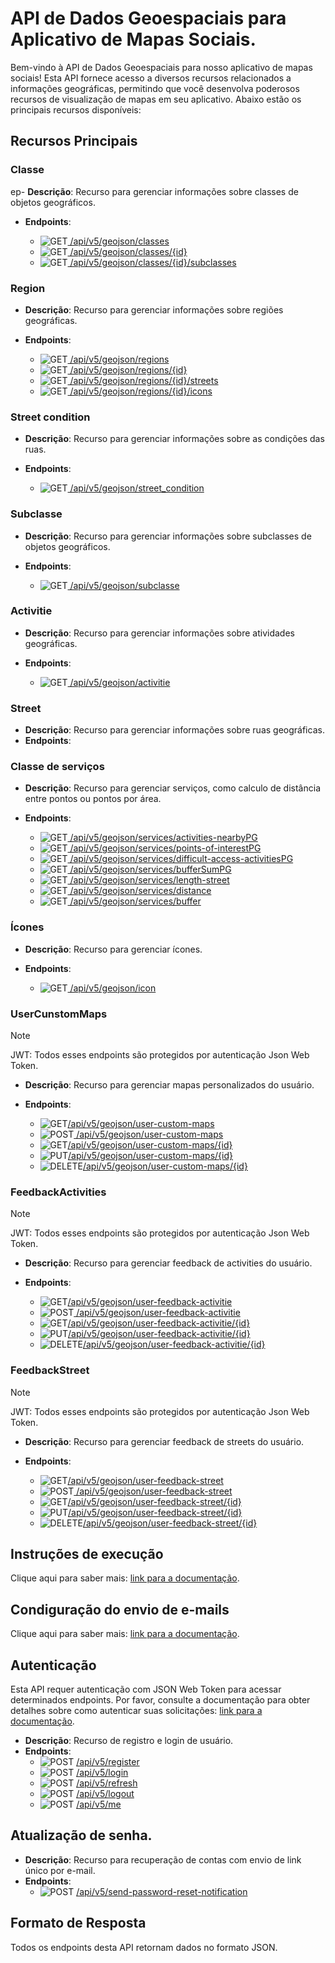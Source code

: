 # API de Dados Geoespaciais para Aplicativo de Mapas Sociais.

Bem-vindo à API de Dados Geoespaciais para nosso aplicativo de mapas sociais! Esta API fornece acesso a diversos recursos relacionados a informações geográficas, permitindo que você desenvolva poderosos recursos de visualização de mapas em seu aplicativo. Abaixo estão os principais recursos disponíveis:

## Recursos Principais

### Classe
ep- **Descrição**: Recurso para gerenciar informações sobre classes de objetos geográficos.
- **Endpoints**:
  - ![GET](https://img.shields.io/badge/HTTP-GET-0080FF)[ /api/v5/geojson/classes](/docs/api/ClasseController.md)
  <!-- - `POST /api/v5/geojson/classe` -->
  - ![GET](https://img.shields.io/badge/HTTP-GET-0080FF)[ /api/v5/geojson/classes/{id}](/docs/api/ClasseController.md)
  - ![GET](https://img.shields.io/badge/HTTP-GET-0080FF)[ /api/v5/geojson/classes/{id}/subclasses](/docs/api/ClasseController.md)
 
  <!-- - `PUT /api/v5/geojson/classe/{id}`
  - `DELETE /api/v5/geojson/classe/{id}` -->

### Region
- **Descrição**: Recurso para gerenciar informações sobre regiões geográficas.
- **Endpoints**:
  <!-- - `POST /api/v5/geojson/region` -->
  - ![GET](https://img.shields.io/badge/HTTP-GET-0080FF)[ /api/v5/geojson/regions](/docs/api/RegionController.md)
  - ![GET](https://img.shields.io/badge/HTTP-GET-0080FF)[ /api/v5/geojson/regions/{id}](/docs/api/RegionController.md)
  - ![GET](https://img.shields.io/badge/HTTP-GET-0080FF)[ /api/v5/geojson/regions/{id}/streets](/docs/api/RegionController.md)
  - ![GET](https://img.shields.io/badge/HTTP-GET-0080FF)[ /api/v5/geojson/regions/{id}/icons](/docs/api/RegionController.md)
 
  <!-- - `PUT /api/v5/geojson/region/{id}`
  - `DELETE /api/v5/geojson/region/{id}` -->

### Street condition
- **Descrição**: Recurso para gerenciar informações sobre as condições das ruas.
- **Endpoints**:

  
  <!-- - `GET /api/v5/geojson/street_condition`
  - `POST /api/v5/geojson/street_condition`
  - `GET /api/v5/geojson/street_condition/{id}`
  - `PUT /api/v5/geojson/street_condition/{id}`
  - `DELETE /api/v5/geojson/street_condition/{id}` -->
  - ![GET](https://img.shields.io/badge/HTTP-GET-0080FF)[ /api/v5/geojson/street_condition](/docs/api/StreetConditionController.md)

### Subclasse
- **Descrição**: Recurso para gerenciar informações sobre subclasses de objetos geográficos.
- **Endpoints**:
  
  <!-- - `POST /api/v5/geojson/subclasse`
  - `GET /api/v5/geojson/subclasse/{id}`
  - `PUT /api/v5/geojson/subclasse/{id}`
  - `DELETE /api/v5/geojson/subclasse/{id}` -->
  - ![GET](https://img.shields.io/badge/HTTP-GET-0080FF)[ /api/v5/geojson/subclasse](/docs/api/SubclasseController.md)

### Activitie
- **Descrição**: Recurso para gerenciar informações sobre atividades geográficas.
- **Endpoints**:
  
  <!-- - `GET /api/v5/geojson/activitie`
  - `POST /api/v5/geojson/activitie`
  - `GET /api/v5/geojson/activitie/{id}`
  - `PUT /api/v5/geojson/activitie/{id}`
  - `DELETE /api/v5/geojson/activitie/{id}` -->
  - ![GET](https://img.shields.io/badge/HTTP-GET-0080FF)[ /api/v5/geojson/activitie](/docs/api/ActivitieController.md)

### Street
- **Descrição**: Recurso para gerenciar informações sobre ruas geográficas.
- **Endpoints**:
  <!-- - `GET /api/v5/geojson/street`
  - `POST /api/v5/geojson/street`
  - `GET /api/v5/geojson/street/{id}`
  - `PUT /api/v5/geojson/street/{id}`
  - `DELETE /api/v5/geojson/street/{id}` -->

### Classe de serviços
- **Descrição**: Recurso para gerenciar serviços, como calculo de distância entre pontos ou pontos por área.
- **Endpoints**:
  <!-- - `POST /api/v5/geojson/region` -->
  - ![GET](https://img.shields.io/badge/HTTP-GET-0080FF)[ /api/v5/geojson/services/activities-nearbyPG](/docs/api/ServicesController.md)
  - ![GET](https://img.shields.io/badge/HTTP-GET-0080FF)[ /api/v5/geojson/services/points-of-interestPG](/docs/api/ServicesController.md)
  - ![GET](https://img.shields.io/badge/HTTP-GET-0080FF)[ /api/v5/geojson/services/difficult-access-activitiesPG](/docs/api/ServicesController.md)
  - ![GET](https://img.shields.io/badge/HTTP-GET-0080FF)[ /api/v5/geojson/services/bufferSumPG](/docs/api/ServicesController.md)
  - ![GET](https://img.shields.io/badge/HTTP-GET-0080FF)[ /api/v5/geojson/services/length-street](/docs/api/ServicesController.md)
  - ![GET](https://img.shields.io/badge/HTTP-GET-0080FF)[ /api/v5/geojson/services/distance](/docs/api/ServicesController.md)
  - ![GET](https://img.shields.io/badge/HTTP-GET-0080FF)[ /api/v5/geojson/services/buffer](/docs/api/ServicesController.md)
 
  <!-- - `PUT /api/v5/geojson/region/{id}`
  - `DELETE /api/v5/geojson/region/{id}` -->

### Ícones
- **Descrição**: Recurso para gerenciar ícones.
- **Endpoints**:
  <!-- - `POST /api/v5/geojson/region` -->
  - ![GET](https://img.shields.io/badge/HTTP-GET-0080FF)[ /api/v5/geojson/icon](/docs/api/IconController.md)
  
  <!-- - `PUT /api/v5/geojson/region/{id}`
  - `DELETE /api/v5/geojson/region/{id}` -->

### UserCunstomMaps
> [!NOTE]
> JWT: Todos esses endpoints são protegidos por autenticação Json Web Token.
- **Descrição**: Recurso para gerenciar mapas personalizados do usuário.
- **Endpoints**:

  - ![GET](https://img.shields.io/badge/HTTP-GET-0080FF)[/api/v5/geojson/user-custom-maps](/docs/api/UserCustomMapContoller.md)
  - ![POST](https://img.shields.io/badge/HTTP-POST-00CC00)[ /api/v5/geojson/user-custom-maps](/docs/api/UserCustomMapContoller.md)
  - ![GET](https://img.shields.io/badge/HTTP-GET-0080FF)[/api/v5/geojson/user-custom-maps/{id}](/docs/api/UserCustomMapContoller.md)
  - ![PUT](https://img.shields.io/badge/HTTP-PUT-FFFF00)[/api/v5/geojson/user-custom-maps/{id}](/docs/api/UserCustomMapContoller.md)
  - ![DELETE](https://img.shields.io/badge/HTTP-DELETE-FF0000)[/api/v5/geojson/user-custom-maps/{id}](/docs/api/UserCustomMapContoller.md)
   
   
### FeedbackActivities
> [!NOTE]
> JWT: Todos esses endpoints são protegidos por autenticação Json Web Token.
- **Descrição**: Recurso para gerenciar feedback de activities do usuário.
- **Endpoints**:

  - ![GET](https://img.shields.io/badge/HTTP-GET-0080FF)[/api/v5/geojson/user-feedback-activitie](/docs/api/FeedbackActivitieController.md)
  - ![POST](https://img.shields.io/badge/HTTP-POST-00CC00)[ /api/v5/geojson/user-feedback-activitie](/docs/api/FeedbackActivitieController.md)
  - ![GET](https://img.shields.io/badge/HTTP-GET-0080FF)[/api/v5/geojson/user-feedback-activitie/{id}](/docs/api/FeedbackActivitieController.md)
  - ![PUT](https://img.shields.io/badge/HTTP-PUT-FFFF00)[/api/v5/geojson/user-feedback-activitie/{id}](/docs/api/FeedbackActivitieController.md)
  - ![DELETE](https://img.shields.io/badge/HTTP-DELETE-FF0000)[/api/v5/geojson/user-feedback-activitie/{id}](/docs/api/FeedbackActivitieController.md)

### FeedbackStreet
> [!NOTE]
> JWT: Todos esses endpoints são protegidos por autenticação Json Web Token.
- **Descrição**: Recurso para gerenciar feedback de streets do usuário.
- **Endpoints**:

  - ![GET](https://img.shields.io/badge/HTTP-GET-0080FF)[/api/v5/geojson/user-feedback-street](/docs/api/FeedbackStreetController.md)
  - ![POST](https://img.shields.io/badge/HTTP-POST-00CC00)[ /api/v5/geojson/user-feedback-street](/docs/api/FeedbackStreetController.md)
  - ![GET](https://img.shields.io/badge/HTTP-GET-0080FF)[/api/v5/geojson/user-feedback-street/{id}](/docs/api/FeedbackStreetController.md)
  - ![PUT](https://img.shields.io/badge/HTTP-PUT-FFFF00)[/api/v5/geojson/user-feedback-street/{id}](/docs/api/FeedbackStreetController.md)
  - ![DELETE](https://img.shields.io/badge/HTTP-DELETE-FF0000)[/api/v5/geojson/user-feedback-street/{id}](/docs/api/FeedbackStreetController.md)

   
## Instruções de execução


Clique aqui para saber mais: [link para a documentação](/docs/api/instrucoes_de_execucao.md).

## Condiguração do envio de e-mails

Clique aqui para saber mais: [link para a documentação](/docs/api/instrucoes_envio_de_email.md).

## Autenticação

Esta API requer autenticação com JSON Web Token para acessar determinados endpoints. Por favor, consulte a documentação para obter detalhes sobre como autenticar suas solicitações: [link para a documentação](/docs/api/instrucoes_de_autenticacao.md).

- **Descrição**: Recurso de registro e login de usuário.
- **Endpoints**:
  - ![POST](https://img.shields.io/badge/HTTP-POST-00CC00)  [ /api/v5/register](/docs/api/instrucoes_de_autenticacao.md)
  - ![POST](https://img.shields.io/badge/HTTP-POST-00CC00)  [ /api/v5/login](/docs/api/instrucoes_de_autenticacao.md)
  - ![POST](https://img.shields.io/badge/HTTP-POST-00CC00)  [ /api/v5/refresh](/docs/api/instrucoes_de_autenticacao.md)
  - ![POST](https://img.shields.io/badge/HTTP-POST-00CC00)  [ /api/v5/logout](/docs/api/instrucoes_de_autenticacao.md)
  - ![POST](https://img.shields.io/badge/HTTP-POST-00CC00)  [ /api/v5/me](/docs/api/instrucoes_de_autenticacao.md)
  
## Atualização de senha.

- **Descrição**: Recurso para recuperação de contas com envio de link único por e-mail.
- **Endpoints**:
  - ![POST](https://img.shields.io/badge/HTTP-POST-00CC00)  [ /api/v5/send-password-reset-notification](/docs/api/atualizacao_de_senha.md)
  <!-- - ![POST](https://img.shields.io/badge/HTTP-POST-00CC00)  [ /api/v5/reset-password](/docs/api/atualizacao_de_senha.md) -->


## Formato de Resposta

Todos os endpoints desta API retornam dados no formato JSON.


<!-- > [!NOTE]
> Useful information that users should know, even when skimming content.

> [!TIP]
> Helpful advice for doing things better or more easily.

> [!IMPORTANT]
> Key information users need to know to achieve their goal.

> [!WARNING]
> Urgent info that needs immediate user attention to avoid problems.

> [!CAUTION]
> Advises about risks or negative outcomes of certain actions. -->
